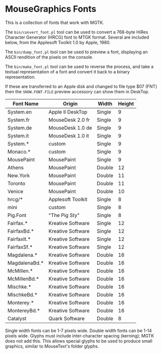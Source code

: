 # MouseGraphics Fonts

This is a collection of fonts that work with MGTK.

The `bin/convert_font.pl` tool can be used to convert a 768-byte HiRes
Character Generator (HRCG) font to MTGK format. Several are included
below, from the Applesoft Toolkit 1.0 by Apple, 1980.

The `bin/dump_font.pl` tool can be used to preview a font, displaying
an ASCII rendition of the pixels on the console.

The `bin/make_font.pl` tool can be used to reverse the process, and
take a textual representation of a font and convert it back to a
binary representation.

If these are transferred to an Apple disk and changed to file type $07
(FNT) then the `SHOW.FONT.FILE` preview accessory can show them in
DeskTop.

Font Name     | Origin            | Width  | Height
------------- | ----------------- | ------ | ------
System.en     | Apple II DeskTop  | Single | 9
System.fr     | MouseDesk 2.0 fr  | Single | 9
System.de     | MouseDesk 1.0 de  | Single | 9
System.it     | MouseDesk 1.0 it  | Single | 9
System.*      | custom            | Single | 9
Monaco.*      | custom            | Single | 9
MousePaint    | MousePaint        | Single | 9
Athens        | MousePaint        | Double | 12
New.York      | MousePaint        | Double | 11
Toronto       | MousePaint        | Double | 11
Venice        | MousePaint        | Double | 10
hrcg/*        | Applesoft Toolkit | Single | 8
mini          | custom            | Single | 8
Pig.Font      | "The Pig Sty"     | Single | 8
Fairfax.*     | Kreative Software | Single | 12
FairfaxBd.*   | Kreative Software | Single | 12
FairfaxIt.*   | Kreative Software | Single | 12
FairfaxSf.*   | Kreative Software | Single | 12
Magdalena.*   | Kreative Software | Double | 16
MagdalenaBd.* | Kreative Software | Double | 16
McMillen.*    | Kreative Software | Double | 16
McMillenBd.*  | Kreative Software | Double | 16
Mischke.*     | Kreative Software | Double | 16
MischkeBd.*   | Kreative Software | Double | 16
Monterey.*    | Kreative Software | Double | 16
MontereyBd.*  | Kreative Software | Double | 16
Catalyst      | Quark Software    | Double | 8

Single width fonts can be 1-7 pixels wide. Double width fonts can be
1-14 pixels wide. Glyphs must include inter-character spacing
(kerning); MGTK does not add this. This allows special glyphs to be
used to produce small graphics, similar to MouseText's folder glyphs.
